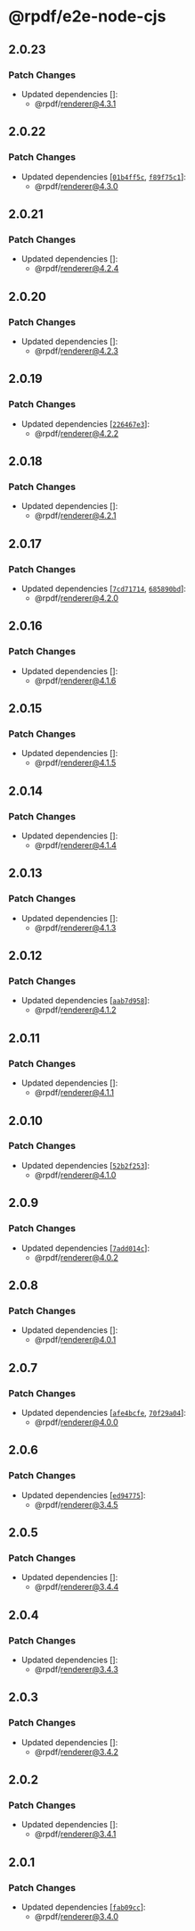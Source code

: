 # @rpdf/e2e-node-cjs

## 2.0.23

### Patch Changes

- Updated dependencies []:
  - @rpdf/renderer@4.3.1

## 2.0.22

### Patch Changes

- Updated dependencies [[`01b4ff5c`](https://github.com/diegomura/react-pdf/commit/01b4ff5cb00420dd37c2f28fb95822dd18cdd982), [`f89f75c1`](https://github.com/diegomura/react-pdf/commit/f89f75c1f132ba19b54847c3ac23efec675f8d0a)]:
  - @rpdf/renderer@4.3.0

## 2.0.21

### Patch Changes

- Updated dependencies []:
  - @rpdf/renderer@4.2.4

## 2.0.20

### Patch Changes

- Updated dependencies []:
  - @rpdf/renderer@4.2.3

## 2.0.19

### Patch Changes

- Updated dependencies [[`226467e3`](https://github.com/diegomura/react-pdf/commit/226467e39443d3690b8f8c3298aa8278b43fbfa6)]:
  - @rpdf/renderer@4.2.2

## 2.0.18

### Patch Changes

- Updated dependencies []:
  - @rpdf/renderer@4.2.1

## 2.0.17

### Patch Changes

- Updated dependencies [[`7cd71714`](https://github.com/diegomura/react-pdf/commit/7cd7171472b0f300db56b7805c5f966bf4ced6e2), [`685890bd`](https://github.com/diegomura/react-pdf/commit/685890bd841b7d2480157117fcd3cbb1334f6324)]:
  - @rpdf/renderer@4.2.0

## 2.0.16

### Patch Changes

- Updated dependencies []:
  - @rpdf/renderer@4.1.6

## 2.0.15

### Patch Changes

- Updated dependencies []:
  - @rpdf/renderer@4.1.5

## 2.0.14

### Patch Changes

- Updated dependencies []:
  - @rpdf/renderer@4.1.4

## 2.0.13

### Patch Changes

- Updated dependencies []:
  - @rpdf/renderer@4.1.3

## 2.0.12

### Patch Changes

- Updated dependencies [[`aab7d958`](https://github.com/diegomura/react-pdf/commit/aab7d95870d9073e4acb004aa0cce9cfa19b7f0e)]:
  - @rpdf/renderer@4.1.2

## 2.0.11

### Patch Changes

- Updated dependencies []:
  - @rpdf/renderer@4.1.1

## 2.0.10

### Patch Changes

- Updated dependencies [[`52b2f253`](https://github.com/diegomura/react-pdf/commit/52b2f25349bee0c09399bc2e7e5e89db5e1433fd)]:
  - @rpdf/renderer@4.1.0

## 2.0.9

### Patch Changes

- Updated dependencies [[`7add014c`](https://github.com/diegomura/react-pdf/commit/7add014c6bc9cff649dd1a56fc47214888613b6b)]:
  - @rpdf/renderer@4.0.2

## 2.0.8

### Patch Changes

- Updated dependencies []:
  - @rpdf/renderer@4.0.1

## 2.0.7

### Patch Changes

- Updated dependencies [[`afe4bcfe`](https://github.com/diegomura/react-pdf/commit/afe4bcfe6f4b991cf22341242fc27d169b758d47), [`70f29a04`](https://github.com/diegomura/react-pdf/commit/70f29a0407b1d56e9a7932b25c0d69132e9b4119)]:
  - @rpdf/renderer@4.0.0

## 2.0.6

### Patch Changes

- Updated dependencies [[`ed94775`](https://github.com/diegomura/react-pdf/commit/ed94775f4d44db0886ff08c71d09f446bace6392)]:
  - @rpdf/renderer@3.4.5

## 2.0.5

### Patch Changes

- Updated dependencies []:
  - @rpdf/renderer@3.4.4

## 2.0.4

### Patch Changes

- Updated dependencies []:
  - @rpdf/renderer@3.4.3

## 2.0.3

### Patch Changes

- Updated dependencies []:
  - @rpdf/renderer@3.4.2

## 2.0.2

### Patch Changes

- Updated dependencies []:
  - @rpdf/renderer@3.4.1

## 2.0.1

### Patch Changes

- Updated dependencies [[`fab09cc`](https://github.com/diegomura/react-pdf/commit/fab09cc9814326fdb44d2bcb7097ba9960d441d1)]:
  - @rpdf/renderer@3.4.0
